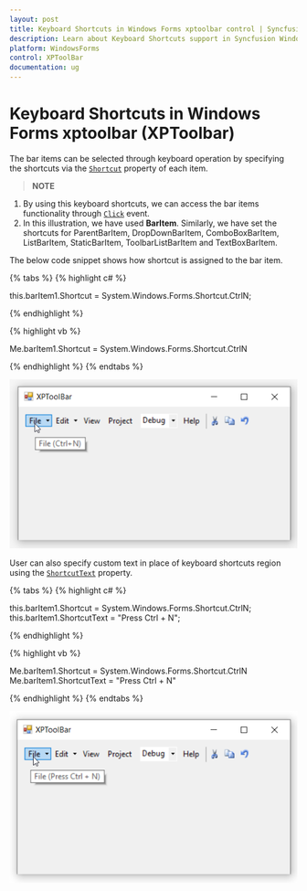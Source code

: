 ```yaml
---
layout: post
title: Keyboard Shortcuts in Windows Forms xptoolbar control | Syncfusion
description: Learn about Keyboard Shortcuts support in Syncfusion Windows Forms xptoolbar (XPToolbar) control and more details.
platform: WindowsForms
control: XPToolBar
documentation: ug
---
```


# Keyboard Shortcuts in Windows Forms xptoolbar (XPToolbar)

The bar items can be selected through keyboard operation by specifying the shortcuts via the [`Shortcut`](https://help.syncfusion.com/cr/windowsforms/Syncfusion.Windows.Forms.Tools.XPMenus.BarItem.html#Syncfusion_Windows_Forms_Tools_XPMenus_BarItem__ctor_System_String_System_EventHandler_System_Windows_Forms_Shortcut_) property of each item.

>**NOTE**      
1. By using this keyboard shortcuts, we can access the bar items functionality through [`Click`](https://help.syncfusion.com/cr/windowsforms/Syncfusion.Windows.Forms.Tools.XPMenus.BarItem.html) event.               
2. In this illustration, we have used **BarItem**. Similarly, we have set the shortcuts for ParentBarItem, DropDownBarItem, ComboBoxBarItem, ListBarItem, StaticBarItem, ToolbarListBarItem and TextBoxBarItem.


The below code snippet shows how shortcut is assigned to the bar item.

{% tabs %}
{% highlight c# %}

this.barItem1.Shortcut = System.Windows.Forms.Shortcut.CtrlN;

{% endhighlight %}

{% highlight vb %}

Me.barItem1.Shortcut = System.Windows.Forms.Shortcut.CtrlN

{% endhighlight %}
{% endtabs %}

![Keyboard Shortcuts](Shortcut_Images/Shortcut.png)

User can also specify custom text in place of keyboard shortcuts region using the [`ShortcutText`](https://help.syncfusion.com/cr/windowsforms/Syncfusion.Windows.Forms.Tools.XPMenus.BarItem.html#Syncfusion_Windows_Forms_Tools_XPMenus_BarItem_ShortcutText) property.

{% tabs %}
{% highlight c# %}

this.barItem1.Shortcut = System.Windows.Forms.Shortcut.CtrlN;
this.barItem1.ShortcutText = "Press Ctrl + N";

{% endhighlight %}

{% highlight vb %}

Me.barItem1.Shortcut = System.Windows.Forms.Shortcut.CtrlN
Me.barItem1.ShortcutText = "Press Ctrl + N"

{% endhighlight %}
{% endtabs %}

![Keyboard Shortcuts](Shortcut_Images/Shortcut1.png)
